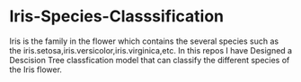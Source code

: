 # Iris-Species-Classsification

Iris is the family in the flower which contains the several species such as the iris.setosa,iris.versicolor,iris.virginica,etc.
In this repos I have Designed a Descision Tree classfication model that can classify the different species of the Iris flower.
